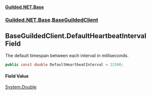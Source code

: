 
#### [Guilded.NET.Base](Guilded_NET_Base 'Guilded.NET.Base')
### [Guilded.NET.Base](Guilded_NET_Base#Guilded_NET_Base 'Guilded.NET.Base').[BaseGuildedClient](BaseGuildedClient 'Guilded.NET.Base.BaseGuildedClient')
## BaseGuildedClient.DefaultHeartbeatInterval Field

The default timespan between each interval in milliseconds.
```csharp
public const double DefaultHeartbeatInterval = 22500;
```


#### Field Value
[System.Double](https://docs.microsoft.com/en-us/dotnet/api/System.Double 'System.Double')